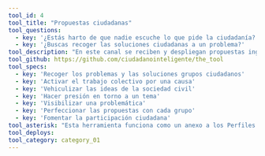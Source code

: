 ```yaml
---
tool_id: 4
tool_title: "Propuestas ciudadanas"
tool_questions:
  - key: '¿Estás harto de que nadie escuche lo que pide la ciudadanía?'
  - key: '¿Buscas recoger las soluciones ciudadanas a un problema?'
tool_description: "En este canal se reciben y despliegan propuestas ingresadas por la ciudadanía, permitiendo sumar adherentes, dar a conocer las peticiones y hacerlas llegar a quienes puedan acogerlas."
tool_github: https://github.com/ciudadanointeligente/the_tool
tool_specs:
  - key: 'Recoger los problemas y las soluciones grupos ciudadanos'
  - key: 'Activar el trabajo colectivo por una causa'
  - key: 'Vehiculizar las ideas de la sociedad civil'
  - key: 'Hacer presión en torno a un tema'
  - key: 'Visibilizar una problemática'
  - key: 'Perfeccionar las propuestas con cada grupo'
  - key: 'Fomentar la participación ciudadana'
tool_asterisk: "Esta herramienta funciona como un anexo a los Perfiles Transparentes"
tool_deploys:
tool_category: category_01
---
```

